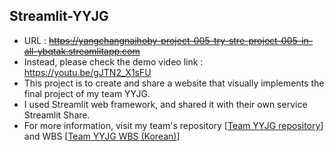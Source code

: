 ## Streamlit-YYJG

- URL : ~~https://yangchangnaihoby-project-005-try-stre-project-005-in-all-ybqtak.streamlitapp.com~~
- Instead, please check the demo video link : https://youtu.be/gJTN2_X1sFU
- This project is to create and share a website that visually implements the final project of my team YYJG.
- I used Streamlit web framework, and shared it with their own service Streamlit Share.
- For more information, visit my team's repository [[Team YYJG repository](https://github.com/Team-YYJG/Team-YYJG)] and WBS [[Team YYJG WBS (Korean)](https://docs.google.com/spreadsheets/d/12GQ9VEX7DxRUBWMm0SNXmG4ZrZy0_ye-cy7Ktq7Y-Qo/edit#gid=785598881)]
